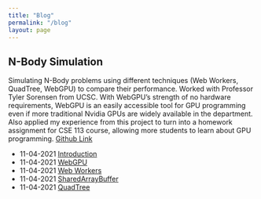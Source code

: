 ```yaml
---
title: "Blog"
permalink: "/blog"
layout: page
---
```


## N-Body Simulation

Simulating N-Body problems using different techniques (Web Workers, QuadTree, WebGPU) to compare their performance. Worked with Professor Tyler Sorensen from UCSC. With WebGPU’s strength of no hardware requirements, WebGPU is an easily accessible tool for GPU programming even if more traditional Nvidia GPUs are widely available in the department. Also applied my experience from this project to turn into a homework assignment for CSE 113 course, allowing more students to learn about GPU programming.
[Github Link](https://github.com/MangoShip/NBodyWebGPU)

- 11-04-2021 [Introduction](https://mangoship.github.io/blog/NBodyIntroduction)
- 11-04-2021 [WebGPU](https://mangoship.github.io/blog/NBodyWebGPU)
- 11-04-2021 [Web Workers](https://mangoship.github.io/blog/NBodyWebWorkers)
- 11-04-2021 [SharedArrayBuffer](https://mangoship.github.io/blog/NBodySharedArrayBuffer)
- 11-04-2021 [QuadTree](https://mangoship.github.io/blog/NBodyQuadTree)